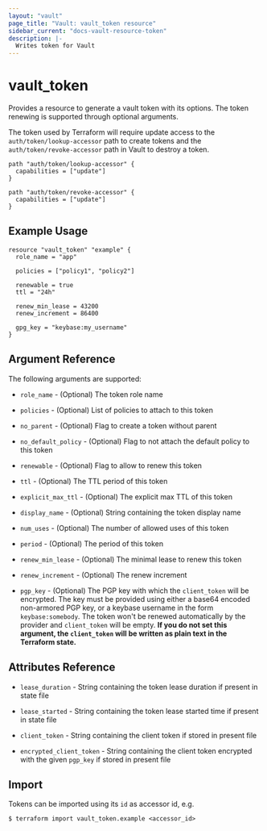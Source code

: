 ```yaml
---
layout: "vault"
page_title: "Vault: vault_token resource"
sidebar_current: "docs-vault-resource-token"
description: |-
  Writes token for Vault
---
```


# vault\_token

Provides a resource to generate a vault token with its options. The token renewing is supported through optional
arguments.

The token used by Terraform will require update access to the `auth/token/lookup-accessor`
path to create tokens and the `auth/token/revoke-accessor` path in Vault to
destroy a token.

```hcl
path "auth/token/lookup-accessor" {
  capabilities = ["update"]
}

path "auth/token/revoke-accessor" {
  capabilities = ["update"]
}
```

## Example Usage

```hcl
resource "vault_token" "example" {
  role_name = "app"

  policies = ["policy1", "policy2"]

  renewable = true
  ttl = "24h"

  renew_min_lease = 43200
  renew_increment = 86400

  gpg_key = "keybase:my_username"
}
```

## Argument Reference

The following arguments are supported:

* `role_name` - (Optional) The token role name

* `policies` - (Optional) List of policies to attach to this token

* `no_parent` - (Optional) Flag to create a token without parent

* `no_default_policy` - (Optional) Flag to not attach the default policy to this token

* `renewable` - (Optional) Flag to allow to renew this token

* `ttl` - (Optional) The TTL period of this token

* `explicit_max_ttl` - (Optional) The explicit max TTL of this token

* `display_name` - (Optional) String containing the token display name

* `num_uses` - (Optional) The number of allowed uses of this token

* `period` - (Optional) The period of this token

* `renew_min_lease` - (Optional) The minimal lease to renew this token

* `renew_increment` - (Optional) The renew increment

* `pgp_key` - (Optional) The PGP key with which the `client_token` will be encrypted.
   The key must be provided using either a base64 encoded non-armored PGP key, or a keybase
   username in the form `keybase:somebody`.
   The token won't be renewed automatically by the provider and `client_token` will be empty.
   **If you do not set this argument, the `client_token` will be written as plain text in the
   Terraform state.**

## Attributes Reference

* `lease_duration` - String containing the token lease duration if present in state file

* `lease_started` - String containing the token lease started time if present in state file

* `client_token` - String containing the client token if stored in present file

* `encrypted_client_token` - String containing the client token encrypted with the given `pgp_key` if stored in present file

## Import

Tokens can be imported using its `id` as accessor id, e.g.

```
$ terraform import vault_token.example <accessor_id>
```
